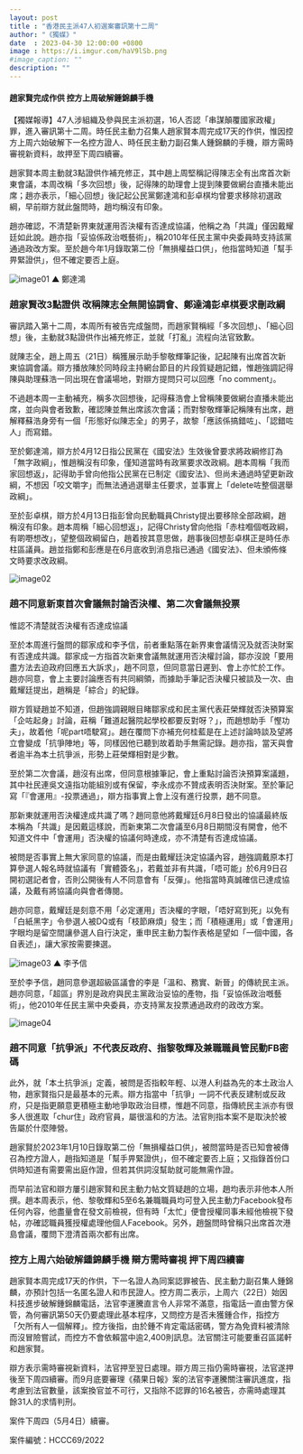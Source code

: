 ```yaml
---
layout: post
title : "香港民主派47人初選案審訊第十二周"
author: "《獨媒》"
date  : 2023-04-30 12:00:00 +0800
image : https://i.imgur.com/haV9lSb.png
#image_caption: ""
description: ""
---
```


#### 趙家賢完成作供 控方上周破解鍾錦麟手機

<!--more-->

【獨媒報導】47人涉組織及參與民主派初選，16人否認「串謀顛覆國家政權」罪，進入審訊第十二周。時任民主動力召集人趙家賢本周完成17天的作供，惟因控方上周六始破解下一名控方證人、時任民主動力副召集人鍾錦麟的手機，辯方需時審視新資料，故押至下周四續審。

趙家賢本周主動就3點證供作補充修正，其中趙上周堅稱記得陳志全有出席首次新東會議，本周改稱「多次回想」後，記得陳的助理會上提到陳要做網台直播未能出席；趙亦表示，「細心回想」後記起公民黨鄭達鴻和彭卓棋均曾要求移除初選政綱，早前辯方就此盤問時，趙均稱沒有印象。

趙亦確認，不清楚新界東就運用否決權有否達成協議，他稱之為「共識」僅因戴耀廷如此說。趙亦指「妥協係政治嘅藝術」，稱2010年任民主黨中央委員時支持該黨通過政改方案。至於趙今年1月錄取第二份「無損權益口供」，他指當時知道「幫手畀緊證供」，但不確定要否上庭。

![image01](https://i.imgur.com/E1EyDHt.png)
▲ 鄭達鴻


### 趙家賢改3點證供 改稱陳志全無開協調會、鄭達鴻彭卓棋要求刪政綱

審訊踏入第十二周，本周所有被告完成盤問，而趙家賢稱經「多次回想」、「細心回想」後，主動就3點證供作出補充修正，並就「打亂」流程向法官致歉。

就陳志全，趙上周五（21日）稱獲展示助手黎敬輝筆記後，記起陳有出席首次新東協調會議。辯方播放陳於同時段主持網台節目的片段質疑趙記錯，惟趙強調記得陳與助理蘇浩一同出現在會議場地，對辯方提問只可以回應「no comment」。

不過趙本周一主動補充，稱多次回想後，記得蘇浩會上曾稱陳要做網台直播未能出席，並向與會者致歉，確認陳並無出席該次會議；而對黎敬輝筆記稱陳有出席，趙解釋蘇浩身旁有一個「形態好似陳志全」的男子，故黎「應該係搞錯咗」、「認錯咗人」而寫錯。

至於鄭達鴻，辯方於4月12日指公民黨在《國安法》生效後曾要求將政綱修訂為「無字政綱」，惟趙稱沒有印象，僅知道當時有政黨要求改政綱。趙本周稱「我而家回想返」，記得助手曾向他指公民黨在已制定《國安法》、但尚未通過時望更新政綱，不想因「咬文嚼字」而無法通過選舉主任要求，並事實上「delete咗整個選舉政綱」。

至於彭卓棋，辯方於4月13日指彭曾向民動職員Christy提出要移除全部政綱，趙稱沒有印象。趙本周稱「細心回想返」，記得Christy曾向他指「赤柱嗰個嘅政綱，有啲嘢想改」，望整個政綱留白，趙着按其意思做，趙事後回想彭卓棋正是時任赤柱區議員。趙並指鄭和彭應是在6月底收到消息指已通過《國安法》、但未頒佈條文時要求改政綱。

![image02](https://i.imgur.com/mpXYEH2.png)


### 趙不同意新東首次會議無討論否決權、第二次會議無投票
惟認不清楚就否決權有否達成協議

至於本周進行盤問的鄒家成和李予信，前者重點落在新界東會議情況及就否決財案有否達成共識。鄒家成一方指首次新東會議無就運用否決權討論，鄒亦沒說「要用盡方法去迫政府回應五大訴求」，趙不同意，但同意當日遲到、會上亦忙於工作。趙亦同意，會上主要討論應否有共同綱領，而據助手筆記否決權只被談及一次、由戴耀廷提出，趙稱是「綜合」的紀錄。

辯方質疑趙並不知道，但趙強調親眼目睹鄒家成和民主黨代表莊榮輝就否決預算案「企咗起身」討論，莊稱「難道起醫院起學校都要反對呀？」，而趙想助手「慳功夫」，故着他「呢part唔駛寫」。趙在覆問下亦補充何桂藍是在上述討論時談及望將立會變成「抗爭陣地」等，同樣因他已聽到故着助手無需記錄。趙亦指，當天與會者逾半為本土抗爭派，形勢上莊榮輝相對是少數。

至於第二次會議，趙沒有出席，但同意根據筆記，會上重點討論否決預算案議題，其中社民連吳文遠指功能組別或有保留，李永成亦不贊成表明否決財案。至於筆記寫「『會運用』-投票通過」，辯方指事實上會上沒有進行投票，趙不同意。

那新東就運用否決權達成共識了嗎？趙同意他將戴耀廷6月8日發出的協議最終版本稱為「共識」是因戴這樣說，而新東第二次會議至6月8日期間沒有開會，他不知道文件中「會運用」否決權的協議何時達成，亦不清楚有否達成協議。

被問是否事實上無大家同意的協議，而是由戴耀廷決定協議內容，趙強調戴原本打算參選人報名時就協議有「實體簽名」，若戴並非有共識，「唔可能」於6月9日召開初選記者會，否則公開後有人不同意會有「反彈」。他指當時真誠確信已達成協議，及戴有將協議向與會者傳閱。

趙亦同意，戴耀廷是刻意不用「必定運用」否決權的字眼，「唔好寫到死」以免有「白紙黑字」令參選人被DQ或有「枝節麻煩」發生；而「積極運用」或「會運用」字眼均是留空間讓參選人自行決定，重申民主動力製作表格是望如「一個中國，各自表述」，讓大家按需要揀選。

![image03](https://i.imgur.com/BqourtI.png)
▲ 李予信

至於李予信，趙同意參選超級區議會的李是「溫和、務實、新晉」的傳統民主派。趙亦同意，「超區」界別是政府與民主黨政治妥協的產物，指「妥協係政治嘅藝術」，他2010年任民主黨中央委員，亦支持黨友投票通過政府的政改方案。

![image04](https://i.imgur.com/wwtxaId.png)


### 趙不同意「抗爭派」不代表反政府、指黎敬輝及兼職職員管民動FB密碼

此外，就「本土抗爭派」定義，被問是否指較年輕、以港人利益為先的本土政治人物，趙家賢指只是最基本的元素。辯方指當中「抗爭」一詞不代表反建制或反政府，只是指更願意更積極主動地爭取政治目標，惟趙不同意，指傳統民主派亦有很多人很進取「chur住」政府官員，屬很溫和的方法。法官則指本案不是取決於被告屬於什麼陣營。

趙家賢於2023年1月10日錄取第二份「無損權益口供」，被問當時是否已知會被傳召為控方證人，趙指知道是「幫手畀緊證供」，但不確定要否上庭；又指錄首份口供時知道有需要需出庭作證，但若其供詞沒幫助就可能無需作證。

而早前法官和辯方屢引趙家賢和民主動力帖文質疑趙的立場，趙均表示非他本人所撰。趙本周表示，他、黎敬輝和5至6名兼職職員均可登入民主動力Facebook發布任何內容，他盡量會在發文前檢視，但有時「太忙」便會授權同事未經他檢視下發帖，亦確認職員獲授權處理他個人Facebook。另外，趙盤問時曾稱只出席首次港島會議，覆問下澄清首兩次都有出席。


### 控方上周六始破解鍾錦麟手機 辯方需時審視 押下周四續審

趙家賢本周完成17天的作供，下一名證人為同案認罪被告、民主動力副召集人鍾錦麟，亦預計包括一名匿名證人和市民證人。控方周二表示，上周六（22日）始因科技進步破解鍾錦麟電話，法官李運騰直言令人非常不滿意，指電話一直由警方保管，為何審訊第50天仍要處理此基本程序，又問控方是否未獲鍾合作，指控方「欠所有人一個解釋」。控方後指，由於鍾不肯定電話密碼，警方為免資料被清除而沒冒險嘗試，而控方不會依賴當中逾2,400則訊息。法官關注可能要重召區諾軒和趙家賢。

辯方表示需時審視新資料，法官押至翌日處理。辯方周三指仍需時審視，法官遂押後至下周四續審。而9月底要審理《蘋果日報》案的法官李運騰關注審訊進度，指考慮到法官數量，該案換官並不可行，又指除不認罪的16名被告，亦需時處理其餘31人的求情判刑。

案件下周四（5月4日）續審。

案件編號：HCCC69/2022

<!--END-->